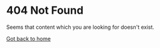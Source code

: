 # 404 Not Found

Seems that content which you are looking for doesn't exist.

<a href="https://kodipe.github.io/precious-gems">Got back to home</a>
